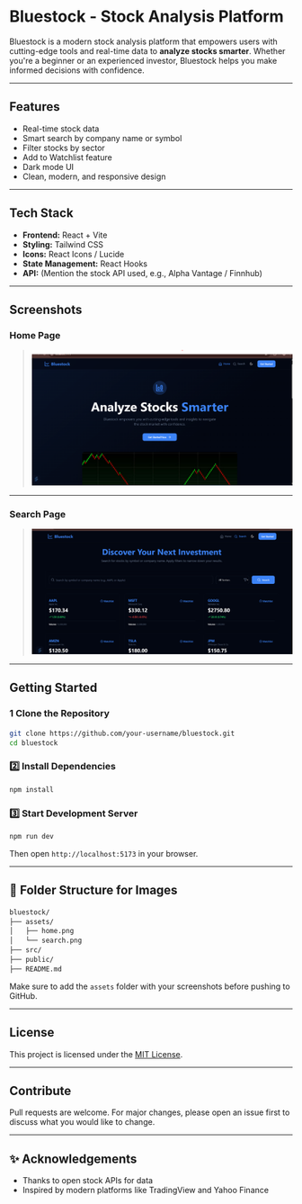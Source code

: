 
#  Bluestock - Stock Analysis Platform

Bluestock is a modern stock analysis platform that empowers users with cutting-edge tools and real-time data to **analyze stocks smarter**. Whether you're a beginner or an experienced investor, Bluestock helps you make informed decisions with confidence.

---

##  Features

-  Real-time stock data
-  Smart search by company name or symbol
-  Filter stocks by sector
-  Add to Watchlist feature
-  Dark mode UI
-  Clean, modern, and responsive design

---

##  Tech Stack

- **Frontend:** React + Vite
- **Styling:** Tailwind CSS
- **Icons:** React Icons / Lucide
- **State Management:** React Hooks
- **API:** (Mention the stock API used, e.g., Alpha Vantage / Finnhub)

---

##  Screenshots

###  Home Page
> ![Home Page](assests\home.png)  


---

###  Search Page
> ![Search Page](assests\search.png)  

---

##  Getting Started

### 1️ Clone the Repository
```bash
git clone https://github.com/your-username/bluestock.git
cd bluestock
```

### 2️⃣ Install Dependencies
```bash
npm install
```

### 3️⃣ Start Development Server
```bash
npm run dev
```

Then open `http://localhost:5173` in your browser.

---

## 📁 Folder Structure for Images

```bash
bluestock/
├── assets/
│   ├── home.png
│   └── search.png
├── src/
├── public/
├── README.md
```

Make sure to add the `assets` folder with your screenshots before pushing to GitHub.

---

##  License

This project is licensed under the [MIT License](LICENSE).

---

##  Contribute

Pull requests are welcome. For major changes, please open an issue first to discuss what you would like to change.

---

## ✨ Acknowledgements

- Thanks to open stock APIs for data
- Inspired by modern platforms like TradingView and Yahoo Finance
